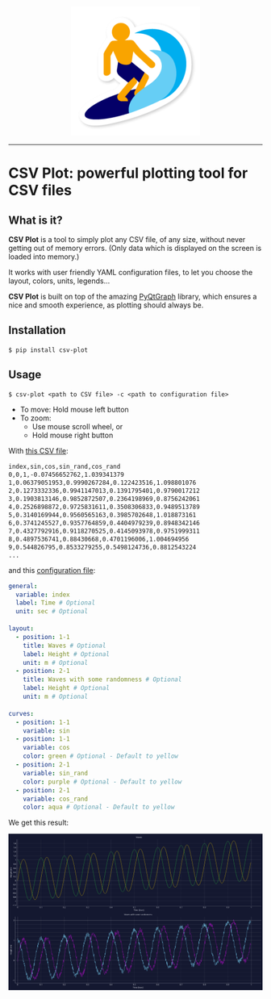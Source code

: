<div align="center">
  <img src="https://github.com/nalepae/csv-plot/blob/master/csv_plot/assets/icon-256.png"><br>
</div>

----------------
# CSV Plot: powerful plotting tool for CSV files

## What is it?
**CSV Plot** is a tool to simply plot any CSV file, of any size, without never getting out of memory errors.
(Only data which is displayed on the screen is loaded into memory.)

It works with user friendly YAML configuration files, to let you choose the layout, colors, units, legends...

**CSV Plot** is built on top of the amazing [PyQtGraph](https://www.pyqtgraph.org/) library, which ensures a nice and smooth experience, as plotting should always be.

## Installation
```
$ pip install csv-plot
```

## Usage
```
$ csv-plot <path to CSV file> -c <path to configuration file>
```

- To move: Hold mouse left button
- To zoom:
  - Use mouse scroll wheel, or
  - Hold mouse right button

With [this CSV file](https://github.com/nalepae/csv-plot/blob/master/docs/example_file.csv):
```
index,sin,cos,sin_rand,cos_rand
0,0,1,-0.07456652762,1.039341379
1,0.06379051953,0.9990267284,0.122423516,1.098801076
2,0.1273332336,0.9941147013,0.1391795401,0.9790017212
3,0.1903813146,0.9852872507,0.2364198969,0.8756242061
4,0.2526898872,0.9725831611,0.3508306833,0.9489513789
5,0.3140169944,0.9560565163,0.3985702648,1.018873161
6,0.3741245527,0.9357764859,0.4404979239,0.8948342146
7,0.4327792916,0.9118270525,0.4145093978,0.9751999311
8,0.4897536741,0.88430668,0.4701196006,1.004694956
9,0.544826795,0.8533279255,0.5498124736,0.8812543224
...
```
and this [configuration file](https://github.com/nalepae/csv-plot/blob/master/docs/example_file.csv):
```YAML
general:
  variable: index
  label: Time # Optional
  unit: sec # Optional

layout:
  - position: 1-1
    title: Waves # Optional
    label: Height # Optional
    unit: m # Optional
  - position: 2-1
    title: Waves with some randomness # Optional
    label: Height # Optional
    unit: m # Optional

curves:
  - position: 1-1
    variable: sin
  - position: 1-1
    variable: cos
    color: green # Optional - Default to yellow
  - position: 2-1
    variable: sin_rand
    color: purple # Optional - Default to yellow
  - position: 2-1
    variable: cos_rand
    color: aqua # Optional - Default to yellow

```

We get this result:
<div align="center">
  <img src="https://github.com/nalepae/csv-plot/blob/master/docs/example.png"><br>
</div>
